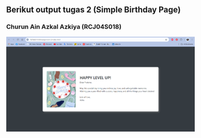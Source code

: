 ## Berikut output tugas 2 (Simple Birthday Page)
### Churun Ain Azkal Azkiya (RCJ04S018)
![Simple Bday Page](assignment-2.png)

